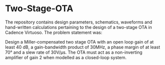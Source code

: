 # Two-Stage-OTA
The repository contains design parameters, schematics, waveforms and hand-written calculations pertaining to the design of a two-stage OTA in Cadence Virtuoso. 
The problem statement was:

Design a Miller-compensated two stage OTA with an open loop gain of at least 40 dB, a gain-bandwidth product of 30MHz, a phase margin of at least 70° and a slew rate of 30V/μs. The OTA must act as a non-inverting amplifier of gain 2 when modelled as a closed-loop system.



